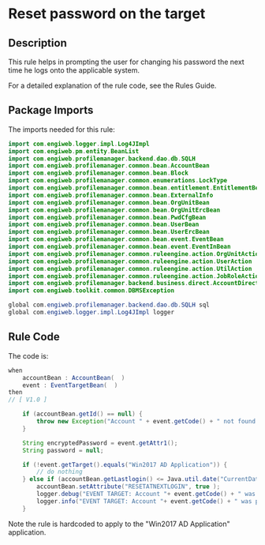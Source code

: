 # Reset password on the target

## Description
This rule helps in prompting the user for changing his password the next time he logs onto the applicable system.

For a detailed explanation of the rule code, see the Rules Guide.

## Package Imports
The imports needed for this rule:

```java
import com.engiweb.logger.impl.Log4JImpl
import com.engiweb.pm.entity.BeanList
import com.engiweb.profilemanager.backend.dao.db.SQLH
import com.engiweb.profilemanager.common.bean.AccountBean
import com.engiweb.profilemanager.common.bean.Block
import com.engiweb.profilemanager.common.enumerations.LockType
import com.engiweb.profilemanager.common.bean.entitlement.EntitlementBean
import com.engiweb.profilemanager.common.bean.ExternalInfo
import com.engiweb.profilemanager.common.bean.OrgUnitBean
import com.engiweb.profilemanager.common.bean.OrgUnitErcBean
import com.engiweb.profilemanager.common.bean.PwdCfgBean
import com.engiweb.profilemanager.common.bean.UserBean
import com.engiweb.profilemanager.common.bean.UserErcBean
import com.engiweb.profilemanager.common.bean.event.EventBean
import com.engiweb.profilemanager.common.bean.event.EventInBean
import com.engiweb.profilemanager.common.ruleengine.action.OrgUnitAction
import com.engiweb.profilemanager.common.ruleengine.action.UserAction
import com.engiweb.profilemanager.common.ruleengine.action.UtilAction
import com.engiweb.profilemanager.common.ruleengine.action.JobRoleAction
import com.engiweb.profilemanager.backend.business.direct.AccountDirect
import com.engiweb.toolkit.common.DBMSException

global com.engiweb.profilemanager.backend.dao.db.SQLH sql
global com.engiweb.logger.impl.Log4JImpl logger
```



## Rule Code
The code is:
```java
when
    accountBean : AccountBean(  )  
    event : EventTargetBean(  )
then
// [ V1.0 ]

	if (accountBean.getId() == null) {
    	throw new Exception("Account " + event.getCode() + " not found for target " + event.getTarget());
	}

	String encryptedPassword = event.getAttr1();
	String password = null;

	if (!event.getTarget().equals("Win2017 AD Application")) {
    	// do nothing
	} else if (accountBean.getLastlogin() <= Java.util.date("CurrentDate") ) {
		accountBean.setAttribute("RESETATNEXTLOGIN", true );
		logger.debug("EVENT TARGET: Account "+ event.getCode() + " was processed" );
		logger.info("EVENT TARGET: Account "+ event.getCode() + " was processed" );
	}
```

Note the rule is hardcoded to apply to the "Win2017 AD Application" application.
